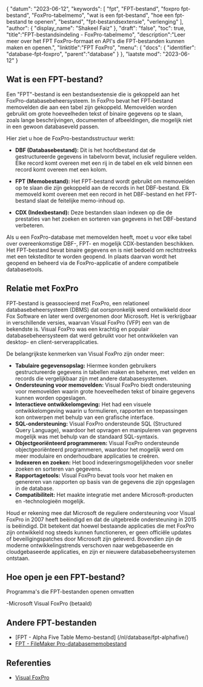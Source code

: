 {
"datum": "2023-06-12",
  "keywords": [
"fpt",
"FPT-bestand",
"foxpro fpt-bestand",
"FoxPro-tabelmemo",
"wat is een fpt-bestand",
"hoe een fpt-bestand te openen",
"bestand",
"fpt-bestandsextensie",
"verlenging"
],
  "author": {
"display_name": "Shakeel Faiz"
},
"draft": "false",
"toc": true,
"title":"FPT-bestandsindeling - FoxPro-tabelmemo",
  "description":"Leer meer over het FPT FoxPro-formaat en API's die FPT-bestanden kunnen maken en openen.",
"linktitle":"FPT FoxPro",
  "menu": {
    "docs": {
      "identifier": "database-fpt-foxpro",
"parent":"database"
}
},
"laatste mod": "2023-06-12"
}

## Wat is een FPT-bestand?

Een "FPT"-bestand is een bestandsextensie die is gekoppeld aan het FoxPro-databasebeheersysteem. In FoxPro bevat het FPT-bestand memovelden die aan een tabel zijn gekoppeld. Memovelden worden gebruikt om grote hoeveelheden tekst of binaire gegevens op te slaan, zoals lange beschrijvingen, documenten of afbeeldingen, die mogelijk niet in een gewoon databaseveld passen.

Hier ziet u hoe de FoxPro-bestandsstructuur werkt:

- **DBF (Databasebestand):** Dit is het hoofdbestand dat de gestructureerde gegevens in tabelvorm bevat, inclusief reguliere velden. Elke record komt overeen met een rij in de tabel en elk veld binnen een record komt overeen met een kolom.

- **FPT (Memobestand):** Het FPT-bestand wordt gebruikt om memovelden op te slaan die zijn gekoppeld aan de records in het DBF-bestand. Elk memoveld komt overeen met een record in het DBF-bestand en het FPT-bestand slaat de feitelijke memo-inhoud op.

- **CDX (Indexbestand):** Deze bestanden slaan indexen op die de prestaties van het zoeken en sorteren van gegevens in het DBF-bestand verbeteren.

Als u een FoxPro-database met memovelden heeft, moet u voor elke tabel over overeenkomstige DBF-, FPT- en mogelijk CDX-bestanden beschikken. Het FPT-bestand bevat binaire gegevens en is niet bedoeld om rechtstreeks met een teksteditor te worden geopend. In plaats daarvan wordt het geopend en beheerd via de FoxPro-applicatie of andere compatibele databasetools.

## Relatie met FoxPro

FPT-bestand is geassocieerd met FoxPro, een relationeel databasebeheersysteem (DBMS) dat oorspronkelijk werd ontwikkeld door Fox Software en later werd overgenomen door Microsoft. Het is verkrijgbaar in verschillende versies, waarvan Visual FoxPro (VFP) een van de bekendste is. Visual FoxPro was een krachtig en populair databasebeheersysteem dat werd gebruikt voor het ontwikkelen van desktop- en client-serverapplicaties.

De belangrijkste kenmerken van Visual FoxPro zijn onder meer:

- **Tabulaire gegevensopslag:** Hiermee konden gebruikers gestructureerde gegevens in tabellen maken en beheren, met velden en records die vergelijkbaar zijn met andere databasesystemen.
- **Ondersteuning voor memovelden:** Visual FoxPro biedt ondersteuning voor memovelden waarin grote hoeveelheden tekst of binaire gegevens kunnen worden opgeslagen.
- **Interactieve ontwikkelomgeving:** Het had een visuele ontwikkelomgeving waarin u formulieren, rapporten en toepassingen kon ontwerpen met behulp van een grafische interface.
- **SQL-ondersteuning:** Visual FoxPro ondersteunde SQL (Structured Query Language), waardoor het opvragen en manipuleren van gegevens mogelijk was met behulp van de standaard SQL-syntaxis.
- **Objectgeoriënteerd programmeren:** Visual FoxPro ondersteunde objectgeoriënteerd programmeren, waardoor het mogelijk werd om meer modulaire en onderhoudbare applicaties te creëren.
- **Indexeren en zoeken:** Het bood indexeringsmogelijkheden voor sneller zoeken en sorteren van gegevens.
- **Rapportagetools:** Visual FoxPro bevat tools voor het maken en genereren van rapporten op basis van de gegevens die zijn opgeslagen in de database.
- **Compatibiliteit:** Het maakte integratie met andere Microsoft-producten en -technologieën mogelijk.

Houd er rekening mee dat Microsoft de reguliere ondersteuning voor Visual FoxPro in 2007 heeft beëindigd en dat de uitgebreide ondersteuning in 2015 is beëindigd. Dit betekent dat hoewel bestaande applicaties die met FoxPro zijn ontwikkeld nog steeds kunnen functioneren, er geen officiële updates of beveiligingspatches door Microsoft zijn geleverd. Bovendien zijn de moderne ontwikkelingstrends verschoven naar webgebaseerde en cloudgebaseerde applicaties, en zijn er nieuwere databasebeheersystemen ontstaan.

## Hoe open je een FPT-bestand?

Programma's die FPT-bestanden openen omvatten

-Microsoft Visual FoxPro (betaald)

## Andere FPT-bestanden

- [FPT - Alpha Five Table Memo-bestand] (/nl/database/fpt-alphafive/)
- [FPT - FileMaker Pro-databasememobestand](/nl/database/fpt/)

## Referenties
* [Visual FoxPro](https://en.wikipedia.org/wiki/Visual_FoxPro)

